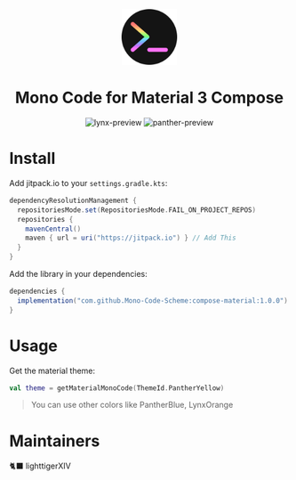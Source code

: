 <div align="center">

  <img src="https://raw.githubusercontent.com/Mono-Code-Scheme/assets/refs/heads/main/logos/logo-round.svg" width="100"> 

  # Mono Code for Material 3 Compose
  <img width="200" alt="lynx-preview" src="https://github.com/user-attachments/assets/e20e1c82-fc62-4618-b725-28dee0d2bedb" />
  
  <img width="200" alt="panther-preview" src="https://github.com/user-attachments/assets/70085599-81b5-497f-ba56-5a38a0920022" />

  
</div>

# Install

Add jitpack.io to your `settings.gradle.kts`:
```gradle
dependencyResolutionManagement {
  repositoriesMode.set(RepositoriesMode.FAIL_ON_PROJECT_REPOS)
  repositories {
    mavenCentral()
    maven { url = uri("https://jitpack.io") } // Add This
  }
}
```

Add the library in your dependencies:
```gradle
dependencies {
  implementation("com.github.Mono-Code-Scheme:compose-material:1.0.0")
}
```

# Usage
Get the material theme:
```kotlin
val theme = getMaterialMonoCode(ThemeId.PantherYellow)
```
> You can use other colors like PantherBlue, LynxOrange

# Maintainers
🐈‍⬛ lighttigerXIV

